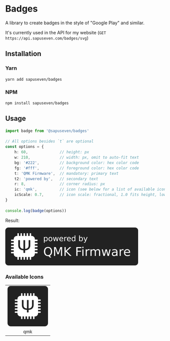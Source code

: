 # Badges

A library to create badges in the style of "Google Play" and similar.

It's currently used in the API for my website (`GET https://api.sapuseven.com/badges/svg`)

## Installation

### Yarn

```shell
yarn add sapuseven/badges
```

### NPM
```shell
npm install sapuseven/badges
```

## Usage

```typescript
import badge from '@sapuseven/badges'

// All options besides `t` are optional
const options = {
    h: 60,              // height: px
    w: 210,             // width: px, omit to auto-fit text
    bg: '#222',         // background color: hex color code
    fg: '#fff',         // foreground color: hex color code
    t: 'QMK Firmware',  // mandatory: primary text
    t2: 'powered by',   // secondary text
    r: 8,               // corner radius: px
    ic: 'qmk',          // icon (see below for a list of available icons)
    icScale: 0.7,       // icon scale: fractional, 1.0 fits height, lower values produce paddings
}

console.log(badge(options))
```

Result:
<!-- all options: https://api.sapuseven.com/badges/svg?h=80&w=280&t=QMK%20Firmware&t2=powered%20by&r=8&ic=qmk&icScale=0.7 -->
<!-- omitting defaults: https://api.sapuseven.com/badges/svg?t=QMK%20Firmware&t2=powered%20by&ic=qmk -->
<img src="./docs/example-badge-qmk.svg"/>

### Available Icons

<table>
  <tr>
    <td><img src="./icons/qmk.svg"/></td>
  </tr>
  <tr align="center">
    <td>qmk</td>
  </tr>
</table>
